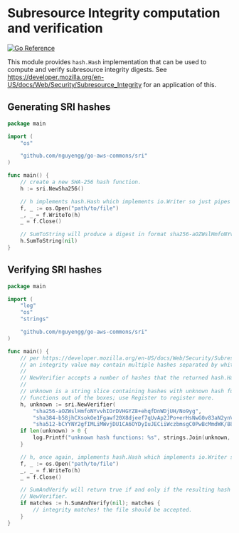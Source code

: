 # Subresource Integrity computation and verification

[![Go Reference](https://pkg.go.dev/badge/github.com/nguyengg/go-aws-commons/sri.svg)](https://pkg.go.dev/github.com/nguyengg/go-aws-commons/sri)

This module provides `hash.Hash` implementation that can be used to compute and verify subresource integrity digests.
See https://developer.mozilla.org/en-US/docs/Web/Security/Subresource_Integrity for an application of this.

## Generating SRI hashes

```go
package main

import (
	"os"

	"github.com/nguyengg/go-aws-commons/sri"
)

func main() {
	// create a new SHA-256 hash function.
	h := sri.NewSha256()

	// h implements hash.Hash which implements io.Writer so just pipes an entire file to it.
	f, _ := os.Open("path/to/file")
	_, _ = f.WriteTo(h)
	_ = f.Close()

	// SumToString will produce a digest in format sha256-aOZWslHmfoNYvvhIOrDVHGYZ8+ehqfDnWDjUH/No9yg for example.
	h.SumToString(nil)
}

```

## Verifying SRI hashes

```go
package main

import (
	"log"
	"os"
	"strings"

	"github.com/nguyengg/go-aws-commons/sri"
)

func main() {
	// per https://developer.mozilla.org/en-US/docs/Web/Security/Subresource_Integrity#using_subresource_integrity,
	// an integrity value may contain multiple hashes separated by whitespace.
	//
	// NewVerifier accepts a number of hashes that the returned hash.Hash can verify against.
	//
	// unknown is a string slice containing hashes with unknown hash function. This module only supports SHA hash
	// functions out of the boxes; use Register to register more.
	h, unknown := sri.NewVerifier(
		"sha256-aOZWslHmfoNYvvhIOrDVHGYZ8+ehqfDnWDjUH/No9yg",
		"sha384-b58jhCXsokOe1Fgawf20X8djeef7qUvAp2JPo+erHsNwG0v83aN2ynVRkub0XypO",
		"sha512-bCYYNY2gfIMLiMWvjDU1CA6OYDyIuJECiiWczbmsgC0PwBcMmdWK/88AeGzhiPxddT6MZiivIHHDJw1QRFxLHA")
	if len(unknown) > 0 {
		log.Printf("unknown hash functions: %s", strings.Join(unknown, " "))
	}

	// h, once again, implements hash.Hash which implements io.Writer so just pipes an entire file to it.
	f, _ := os.Open("path/to/file")
	_, _ = f.WriteTo(h)
	_ = f.Close()

	// SumAndVerify will return true if and only if the resulting hash matches against one of the hashes given by
	// NewVerifier.
	if matches := h.SumAndVerify(nil); matches {
		// integrity matches! the file should be accepted.
	}
}

```

